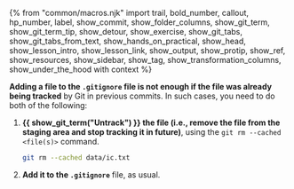 {% from "common/macros.njk" import trail, bold_number, callout, hp_number, label, show_commit, show_folder_columns, show_git_term, show_git_term_tip, show_detour, show_exercise, show_git_tabs, show_git_tabs_from_text, show_hands_on_practical, show_head, show_lesson_intro, show_lesson_link, show_output, show_protip, show_ref, show_resources, show_sidebar, show_tag, show_transformation_columns, show_under_the_hood with context %}

**Adding a file to the `.gitignore` file is not enough if the file was already being tracked** by Git in previous commits. In such cases, you need to do both of the following:

1. **{{ show_git_term("Untrack") }} the file (i.e., remove the file from the staging area and stop tracking it in future)**, using the `git rm --cached <file(s)>` command.
   ```bash
   git rm --cached data/ic.txt
   ```
1. **Add it to the `.gitignore`** file, as usual.


